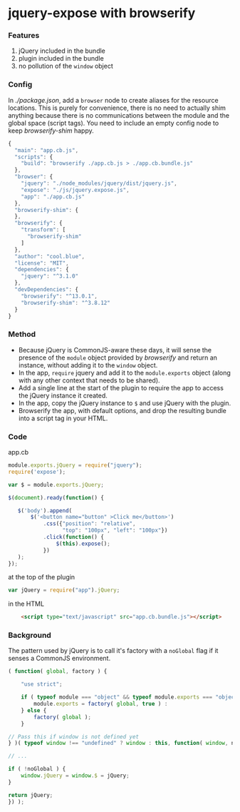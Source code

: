 jquery-expose with browserify
=============================

### Features
1.  jQuery included in the bundle
1.  plugin included in the bundle
1.  no pollution of the `window` object

### Config

In _./package.json_, add a `browser` node to create aliases for the resource locations.  This is purely for convenience, there is no need to actually shim anything because there is no communications between the module and the global space (script tags).  You need to include an empty config node to keep _browserify-shim_ happy.

```js
{
  "main": "app.cb.js",
  "scripts": {
    "build": "browserify ./app.cb.js > ./app.cb.bundle.js"
  },
  "browser": {
    "jquery": "./node_modules/jquery/dist/jquery.js",
    "expose": "./js/jquery.expose.js",
    "app": "./app.cb.js"
  },
  "browserify-shim": {
  },
  "browserify": {
    "transform": [
      "browserify-shim"
    ]
  },
  "author": "cool.blue",
  "license": "MIT",
  "dependencies": {
    "jquery": "^3.1.0"
  },
  "devDependencies": {
    "browserify": "^13.0.1",
    "browserify-shim": "^3.8.12"
  }
}
```

### Method
 * Because jQuery is CommonJS-aware these days, it will sense the presence of the `module` object provided by _browserify_ and return an instance, without adding it to the `window` object.
 * In the app, `require` jquery and add it to the `module.exports` object (along with any other context that needs to be shared).
 * Add a single line at the start of the plugin to require the app to access the jQuery instance it created.
 * In the app, copy the jQuery instance to `$` and use jQuery with the plugin.
 * Browserify the app, with default options, and drop the resulting bundle into a script tag in your HTML.
 
### Code
 app.cb
 ```js
module.exports.jQuery = require("jquery");
require('expose');

var $ = module.exports.jQuery;

$(document).ready(function() {

    $('body').append(
        $('<button name="button" >Click me</button>')
            .css({"position": "relative",
                  "top": "100px", "left": "100px"})
            .click(function() {
                $(this).expose();
            })
    );
});
```
at the top of the plugin
```js
var jQuery = require("app").jQuery;
```
in the HTML
```html
    <script type="text/javascript" src="app.cb.bundle.js"></script>
```
### Background
The pattern used by jQuery is to call it's factory with a `noGlobal` flag if it senses a CommonJS environment.
```js
( function( global, factory ) {

	"use strict";

	if ( typeof module === "object" && typeof module.exports === "object" ) {
		module.exports = factory( global, true ) :
	} else {
		factory( global );
	}

// Pass this if window is not defined yet
} )( typeof window !== "undefined" ? window : this, function( window, noGlobal ) {

// ...

if ( !noGlobal ) {
	window.jQuery = window.$ = jQuery;
}

return jQuery;
}) );
```